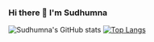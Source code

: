 ### Hi there 👋 I'm Sudhumna
![Sudhumna's GitHub stats](https://github-readme-stats.vercel.app/api?username=Sudhumna&show_icons=true&theme=radical)
[![Top Langs](https://github-readme-stats.vercel.app/api/top-langs/?username=Sudhumna&layout=compact)](https://github.com/Sudhumna/github-readme-stats)


